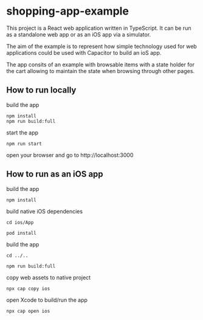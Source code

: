 # shopping-app-example

This project is a React web application written in TypeScript. It can be run as a standalone web app or as an iOS app via a simulator.

The aim of the example is to represent how simple technology used for web applications could be used with Capacitor to build an ioS app.

The app consits of an example with browsable items with a state holder for the cart allowing to maintain the state when browsing through other pages.

## How to run locally

build the app

```
npm install
npm run build:full
```

start the app

```
npm run start
```

open your browser and go to http://localhost:3000

## How to run as an iOS app

build the app

```
npm install
```

build native iOS dependencies

```
cd ios/App
```

```
pod install
```

build the app

```
cd ../..
```

```
npm run build:full
```

copy web assets to native project

```
npx cap copy ios
```

open Xcode to build/run the app

```
npx cap open ios
```
